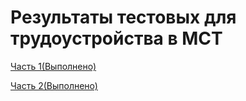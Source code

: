 # Результаты тестовых для трудоустройства в МСТ

[Часть 1(Выполнено)](https://serzol64.github.io/mst_testtask/)

[Часть 2(Выполнено)](https://serzol64.github.io/mst_testtask/video.html)